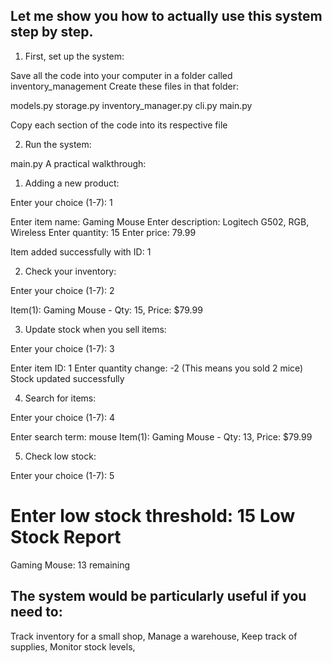 ## Let me show you how to actually use this system step by step.

1. First, set up the system:


Save all the code into your computer in a folder called inventory_management
Create these files in that folder:

models.py
storage.py
inventory_manager.py
cli.py
main.py


Copy each section of the code into its respective file


2. Run the system:

 main.py
A practical walkthrough:

1. Adding a new product:

Enter your choice (1-7): 1

Enter item name: Gaming Mouse
Enter description: Logitech G502, RGB, Wireless
Enter quantity: 15
Enter price: 79.99

Item added successfully with ID: 1

2. Check your inventory:

Enter your choice (1-7): 2

Item(1): Gaming Mouse - Qty: 15, Price: $79.99

3. Update stock when you sell items:

Enter your choice (1-7): 3

Enter item ID: 1
Enter quantity change: -2  (This means you sold 2 mice)
Stock updated successfully

4. Search for items:

Enter your choice (1-7): 4

Enter search term: mouse
Item(1): Gaming Mouse - Qty: 13, Price: $79.99

5. Check low stock:

Enter your choice (1-7): 5

Enter low stock threshold: 15
Low Stock Report
====================
Gaming Mouse: 13 remaining

## The system would be particularly useful if you need to:

Track inventory for a small shop,
Manage a warehouse,
Keep track of supplies,
Monitor stock levels,
